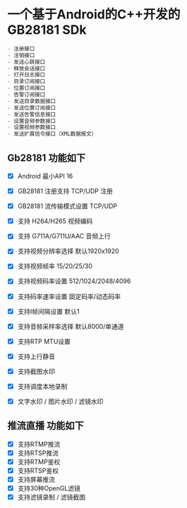 # 一个基于Android的C++开发的GB28181 SDk

```gradle
- 注册接口
- 注销接口
- 发送心跳接口
- 释放会话接口
- 打开日志接口
- 目录订阅接口
- 位置订阅接口
- 告警订阅接口
- 发送目录数据接口
- 发送位置订阅接口
- 发送告警信息接口
- 设置音频参数接口
- 设置视频参数接口
- 发送扩展信令接口（XML数据报文）
```

## Gb28181 功能如下

- [x] Android 最小API 16
- [x] GB28181 注册支持 TCP/UDP 注册
- [x] GB28181 流传输模式设置 TCP/UDP
- [x] 支持 H264/H265 视频编码
- [x] 支持 G711A/G711U/AAC 音频上行
- [x] 支持视频分辨率选择 默认1920x1920
- [x] 支持视频帧率 15/20/25/30
- [x] 支持视频码率设置 512/1024/2048/4096
- [x] 支持码率速率设置 固定码率/动态码率
- [x] 支持I帧间隔设置 默认1
- [x] 支持音频采样率选择 默认8000/单通道
- [x] 支持RTP MTU设置
- [x] 支持上行静音
- [x] 支持截图水印
- [x] 支持调度本地录制
- [x] 文字水印 / 图片水印 / 滤镜水印



## 推流直播 功能如下
- [x] 支持RTMP推流
- [x] 支持RTSP推流
- [x] 支持RTMP鉴权
- [x] 支持RTSP鉴权
- [x] 支持屏幕推流
- [x] 支持30种OpenGL滤镜
- [x] 支持滤镜录制 / 滤镜截图
